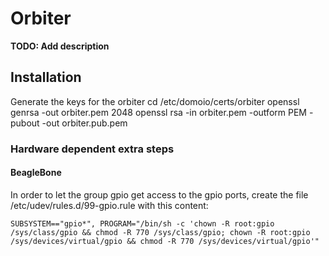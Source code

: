 # Orbiter

**TODO: Add description**

## Installation

Generate the keys for the orbiter
         cd /etc/domoio/certs/orbiter
         openssl genrsa -out orbiter.pem 2048
         openssl rsa -in orbiter.pem -outform PEM -pubout -out orbiter.pub.pem


### Hardware dependent extra steps
#### BeagleBone
In order to let the group gpio get access to the gpio ports, create the file /etc/udev/rules.d/99-gpio.rule with this content:

    SUBSYSTEM=="gpio*", PROGRAM="/bin/sh -c 'chown -R root:gpio /sys/class/gpio && chmod -R 770 /sys/class/gpio; chown -R root:gpio /sys/devices/virtual/gpio && chmod -R 770 /sys/devices/virtual/gpio'"
